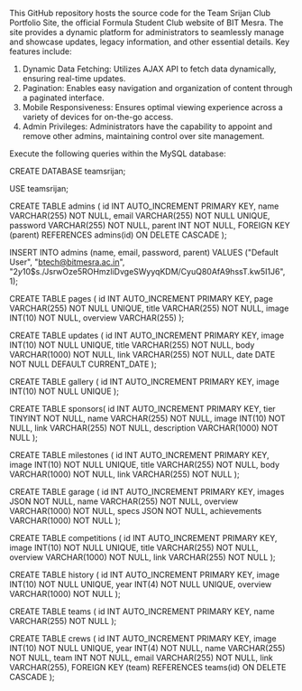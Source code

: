 This GitHub repository hosts the source code for the Team Srijan Club Portfolio Site, the official Formula Student Club website of BIT Mesra. The site provides a dynamic platform for administrators to seamlessly manage and showcase updates, legacy information, and other essential details. Key features include:

1. Dynamic Data Fetching: Utilizes AJAX API to fetch data dynamically, ensuring real-time updates.
2. Pagination: Enables easy navigation and organization of content through a paginated interface.
3. Mobile Responsiveness: Ensures optimal viewing experience across a variety of devices for on-the-go access.
4. Admin Privileges: Administrators have the capability to appoint and remove other admins, maintaining control over site management.



Execute the following queries within the MySQL database:

CREATE DATABASE teamsrijan;

USE teamsrijan;

CREATE TABLE admins (
    id INT AUTO_INCREMENT PRIMARY KEY,
    name VARCHAR(255) NOT NULL,
    email VARCHAR(255) NOT NULL UNIQUE,
    password VARCHAR(255) NOT NULL,
    parent INT NOT NULL,
    FOREIGN KEY (parent) REFERENCES admins(id) ON DELETE CASCADE
);

INSERT INTO admins (name, email, password, parent) VALUES ("Default User", "btech@bitmesra.ac.in", "$2y$10$s./JsrwOze5ROHmzliDvgeSWyyqKDM/CyuQ80AfA9hssT.kw5I1J6", 1);

CREATE TABLE pages (
    id INT AUTO_INCREMENT PRIMARY KEY,
    page VARCHAR(255) NOT NULL UNIQUE,
    title VARCHAR(255) NOT NULL,
    image INT(10) NOT NULL,
    overview VARCHAR(255)
);

CREATE TABLE updates (
    id INT AUTO_INCREMENT PRIMARY KEY,
    image INT(10) NOT NULL UNIQUE,
    title VARCHAR(255) NOT NULL,
    body VARCHAR(1000) NOT NULL,
    link VARCHAR(255) NOT NULL,
    date DATE NOT NULL DEFAULT CURRENT_DATE
);

CREATE TABLE gallery (
    id INT AUTO_INCREMENT PRIMARY KEY,
    image INT(10) NOT NULL UNIQUE
);

CREATE TABLE sponsors(
    id INT AUTO_INCREMENT PRIMARY KEY,
    tier TINYINT NOT NULL,
    name VARCHAR(255) NOT NULL,
    image INT(10) NOT NULL,
    link VARCHAR(255) NOT NULL,
    description VARCHAR(1000) NOT NULL
);

CREATE TABLE milestones (
    id INT AUTO_INCREMENT PRIMARY KEY,
    image INT(10) NOT NULL UNIQUE,
    title VARCHAR(255) NOT NULL,
    body VARCHAR(1000) NOT NULL,
    link VARCHAR(255) NOT NULL
);

CREATE TABLE garage (
    id INT AUTO_INCREMENT PRIMARY KEY,
    images JSON NOT NULL,
    name VARCHAR(255) NOT NULL,
    overview VARCHAR(1000) NOT NULL,
    specs JSON NOT NULL,
    achievements VARCHAR(1000) NOT NULL
);

CREATE TABLE competitions (
    id INT AUTO_INCREMENT PRIMARY KEY,
    image INT(10) NOT NULL UNIQUE,
    title VARCHAR(255) NOT NULL,
    overview VARCHAR(1000) NOT NULL,
    link VARCHAR(255) NOT NULL
);

CREATE TABLE history (
    id INT AUTO_INCREMENT PRIMARY KEY,
    image INT(10) NOT NULL UNIQUE,
    year INT(4) NOT NULL UNIQUE,
    overview VARCHAR(1000) NOT NULL
);

CREATE TABLE teams (
    id INT AUTO_INCREMENT PRIMARY KEY,
    name VARCHAR(255) NOT NULL
);

CREATE TABLE crews (
    id INT AUTO_INCREMENT PRIMARY KEY,
    image INT(10) NOT NULL UNIQUE,
    year INT(4) NOT NULL,
    name VARCHAR(255) NOT NULL,
    team INT NOT NULL,
    email VARCHAR(255) NOT NULL,
    link VARCHAR(255),
    FOREIGN KEY (team) REFERENCES teams(id) ON DELETE CASCADE
);
